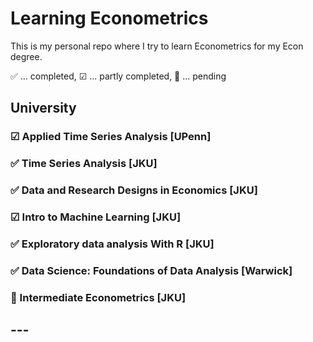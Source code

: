 # Learning Econometrics
This is my personal repo where I try to learn Econometrics for my Econ degree.

✅ ... completed, ☑ ... partly completed, 🔄 ... pending

## University
### ☑ Applied Time Series Analysis [UPenn]
### ✅ Time Series Analysis [JKU]
### ✅ Data and Research Designs in Economics [JKU]
### ☑ Intro to Machine Learning [JKU]
### ✅ Exploratory data analysis With R [JKU]
### ✅ Data Science: Foundations of Data Analysis [Warwick]
### 🔄 Intermediate Econometrics [JKU]

## ---
